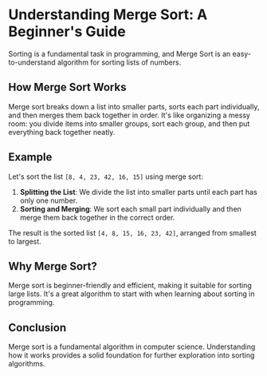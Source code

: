 # Understanding Merge Sort: A Beginner's Guide

Sorting is a fundamental task in programming, and Merge Sort is an easy-to-understand algorithm for sorting lists of numbers.

## How Merge Sort Works

Merge sort breaks down a list into smaller parts, sorts each part individually, and then merges them back together in order. It's like organizing a messy room: you divide items into smaller groups, sort each group, and then put everything back together neatly.

## Example

Let's sort the list `[8, 4, 23, 42, 16, 15]` using merge sort:

1. **Splitting the List**: We divide the list into smaller parts until each part has only one number.
2. **Sorting and Merging**: We sort each small part individually and then merge them back together in the correct order.

The result is the sorted list `[4, 8, 15, 16, 23, 42]`, arranged from smallest to largest.

## Why Merge Sort?

Merge sort is beginner-friendly and efficient, making it suitable for sorting large lists. It's a great algorithm to start with when learning about sorting in programming.

## Conclusion

Merge sort is a fundamental algorithm in computer science. Understanding how it works provides a solid foundation for further exploration into sorting algorithms.
